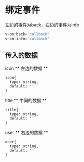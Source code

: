 # 绑定事件
左边的事件为back，右边的事件为info

```js
v-on:back="callback"
v-on:info="callback"
```

## 传入的数据
icon
** 左边的数据 **
```
icon{
  type: string,
  default: ''
}
```
title
** 中间的数据 **
```
title{
  type: string,
  default: ''
}
```
user
** 右边的数据 **
```
user{
  type: string,
  default: ''
}
```
